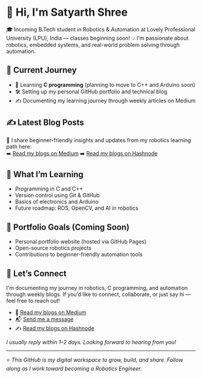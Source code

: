 # 👋 Hi, I'm Satyarth Shree

🎓 Incoming B.Tech student in Robotics & Automation at Lovely Professional University (LPU), India — classes beginning soon!
💡 I'm passionate about robotics, embedded systems, and real-world problem solving through automation.

## 🚀 Current Journey

- 🌱 Learning **C programming** (planning to move to C++ and Arduino soon)
- 🛠️ Setting up my personal GitHub portfolio and technical blog
- ✍️ Documenting my learning journey through weekly articles on Medium

## ✍️ Latest Blog Posts
📖 I share beginner-friendly insights and updates from my robotics learning path here:  
➡️ [Read my blogs on Medium](https://medium.com/@satyarthshree45)
➡️ [Read my blogs on Hashnode](https://satyarthshree.hashnode.dev)

## 🧠 What I’m Learning

- Programming in C and C++
- Version control using Git & GitHub
- Basics of electronics and Arduino
- Future roadmap: ROS, OpenCV, and AI in robotics

## 📌 Portfolio Goals (Coming Soon)

- Personal portfolio website (hosted via GitHub Pages)
- Open-source robotics projects
- Contributions to beginner-friendly automation tools

## 📡 Let’s Connect

I'm documenting my journey in robotics, C programming, and automation through weekly blogs. If you’d like to connect, collaborate, or just say hi — feel free to reach out!

- 📝 [Read my blogs on Medium](https://medium.com/@satyarthshree45)
- 📬 [Send me a message](https://forms.gle/uubqGXSUzVQmaAgU8)
- ✍️ [Read my blogs on Hashnode](https://satyarthshree.hashnode.dev)

_I usually reply within 1–2 days. Looking forward to hearing from you!_


---

⭐️ *This GitHub is my digital workspace to grow, build, and share. Follow along as I work toward becoming a Robotics Engineer.*  


<!---
Satyarth-Shree/Satyarth-Shree is a ✨ special ✨ repository because its `README.md` (this file) appears on your GitHub profile.
You can click the Preview link to take a look at your changes.
--->
